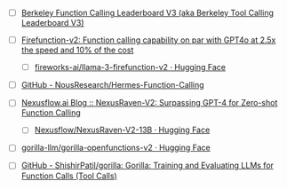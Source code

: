

- [ ] [Berkeley Function Calling Leaderboard V3 (aka Berkeley Tool Calling Leaderboard V3)](https://gorilla.cs.berkeley.edu/leaderboard.html)

- [ ] [Firefunction-v2: Function calling capability on par with GPT4o at 2.5x the speed and 10% of the cost](https://fireworks.ai/blog/firefunction-v2-launch-post)
	- [ ] [fireworks-ai/llama-3-firefunction-v2 · Hugging Face](https://huggingface.co/fireworks-ai/llama-3-firefunction-v2)
- [ ] [GitHub - NousResearch/Hermes-Function-Calling](https://github.com/NousResearch/Hermes-Function-Calling)
- [ ] [Nexusflow.ai Blog :: NexusRaven-V2: Surpassing GPT-4 for Zero-shot Function Calling](https://nexusflow.ai/blogs/ravenv2)
	- [ ] [Nexusflow/NexusRaven-V2-13B · Hugging Face](https://huggingface.co/Nexusflow/NexusRaven-V2-13B)
- [ ] [gorilla-llm/gorilla-openfunctions-v2 · Hugging Face](https://huggingface.co/gorilla-llm/gorilla-openfunctions-v2)
- [ ] [GitHub - ShishirPatil/gorilla: Gorilla: Training and Evaluating LLMs for Function Calls (Tool Calls)](https://github.com/ShishirPatil/gorilla)